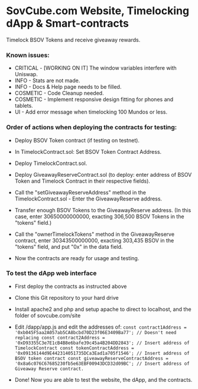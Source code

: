 # SovCube.com Website, Timelocking dApp & Smart-contracts

Timelock BSOV Tokens and receive giveaway rewards.

### Known issues:

- CRITICAL - [WORKING ON IT] The window variables interfere with Uniswap.
- INFO - Stats are not made.
- INFO - Docs & Help page needs to be filled.
- COSMETIC - Code Cleanup needed.
- COSMETIC - Implement responsive design fitting for phones and tablets.
- UI - Add error message when timelocking 100 Mundos or less.


### Order of actions when deploying the contracts for testing:
- Deploy BSOV Token contract (if testing on testnet).
- In TimelockContract.sol: Set BSOV Token Contract Address.
- Deploy TimelockContract.sol.
- Deploy GiveawayReserveContract.sol (to deploy: enter address of BSOV Token and Timelock Contract in their respective fields).
- Call the "setGiveawayReserveAddress" method in the TimelockContract.sol - Enter the GiveawayReserve address.
- Transfer enough BSOV Tokens to the GiveawayReserve address. (In this case, enter 30650000000000, exacting 306,500 BSOV Tokens in the "tokens" field.)
- Call the "ownerTimelockTokens" method in the GiveawayReserve contract, enter 30343500000000, exacting 303,435 BSOV in the "tokens" field, and put "0x" in the data field.

- Now the contracts are ready for usage and testing.

### To test the dApp web interface
- First deploy the contracts as instructed above
- Clone this Git repository to your hard drive
- Install apache2 and php and setup apache to direct to localhost, and the folder of sovcube.com/site
- Edit /dapp/app.js and edit the addresses of:
`
const contract1Address = '0xb045F5aa2A057ab5CA8bcbd70D23f06E3409Ba77'; // Doesn't need replacing
const contract2Address = '0xD93355C3e7E1cB4B8e6bafe39c45a4B204DD2843'; // Insert address of TimelockContract
const tokenContractAddress = '0x09136144d9E442314051735DCa3Ead1a705f1546'; // Insert address of BSOV token contract
const giveawayReserveContractAddress = '0x8a6c076C67685230fb5e63EBF00943DCD32d09BC'; // Insert address of Giveaway Reserve contract.
`

- Done! Now you are able to test the website, the dApp, and the contracts.


